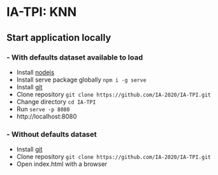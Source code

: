 # IA-TPI: KNN

## Start application locally

### - With defaults dataset available to load

- Install [nodejs](https://nodejs.org/en/download/)
- Install serve package globally `npm i -g serve`
- Install [git](https://git-scm.com/downloads)
- Clone repository `git clone https://github.com/IA-2020/IA-TPI.git`
- Change directory `cd IA-TPI`
- Run `serve -p 8080`
- http://localhost:8080

### - Without defaults dataset

- Install [git](https://git-scm.com/downloads)
- Clone repository `git clone https://github.com/IA-2020/IA-TPI.git`
- Open index.html with a browser
